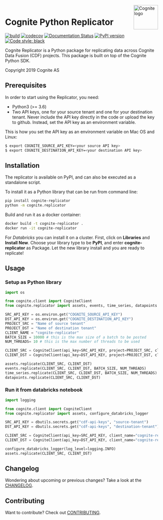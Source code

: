 <a href="https://cognite.com/">
    <img src="https://raw.githubusercontent.com/cognitedata/cognite-python-docs/master/img/cognite_logo.png" alt="Cognite logo" title="Cognite" align="right" height="80" />
</a>

# Cognite Python Replicator
[![build](https://webhooks.dev.cognite.ai/build/buildStatus/icon?job=github-builds/cognite-replicator/master)](https://jenkins.cognite.ai/job/github-builds/job/cognite-replicator/job/master/)
[![codecov](https://codecov.io/gh/cognitedata/cognite-replicator/branch/master/graph/badge.svg)](https://codecov.io/gh/cognitedata/cognite-replicator)
[![Documentation Status](https://readthedocs.com/projects/cognite-cognite-replicator/badge/?version=latest)](https://cognite-cognite-replicator.readthedocs-hosted.com/en/latest/)
[![PyPI version](https://badge.fury.io/py/cognite-replicator.svg)](https://pypi.org/project/cognite-replicator/)
[![Code style: black](https://img.shields.io/badge/code%20style-black-000000.svg)](https://github.com/ambv/black)

Cognite Replicator is a Python package for replicating data across Cognite Data Fusion (CDF) projects. This package is
built on top of the Cognite Python SDK.

Copyright 2019 Cognite AS

## Prerequisites
In order to start using the Replicator, you need:
* Python3 (>= 3.6)
* Two API keys, one for your source tenant and one for your destination tenant. Never include the API key directly in the code or upload the key to github. Instead, set the API key as an environment variable.

This is how you set the API key as an environment variable on Mac OS and Linux:
```bash
$ export COGNITE_SOURCE_API_KEY=<your source API key>
$ export COGNITE_DESTINATION_API_KEY=<your destination API key>
```

## Installation
The replicator is available on PyPI, and can also be executed as a standalone script.

To install it as a Python library that can be run from command line:
```bash
pip install cognite-replicator
python -m cognite.replicator
```

Build and run it as a docker container:
```bash
docker build -t cognite-replicator .
docker run -it cognite-replicator
```

For *Databricks* you can install it on a cluster. First, click on **Libraries** and **Install New**.  Choose your library type to be **PyPI**, and enter **cognite-replicator** as Package. Let the new library install and you are ready to replicate!


## Usage

### Setup as Python library
```python
import os

from cognite.client import CogniteClient
from cognite.replicator import assets, events, time_series, datapoints

SRC_API_KEY = os.environ.get("COGNITE_SOURCE_API_KEY")
DST_API_KEY = os.environ.get("COGNITE_DESTINATION_API_KEY")
PROJECT_SRC = "Name of source tenant"
PROJECT_DST = "Name of destination tenant"
CLIENT_NAME = "cognite-replicator"
BATCH_SIZE = 10000 # this is the max size of a batch to be posted
NUM_THREADS= 10 # this is the max number of threads to be used

CLIENT_SRC = CogniteClient(api_key=SRC_API_KEY, project=PROJECT_SRC, client_name=CLIENT_NAME)
CLIENT_DST = CogniteClient(api_key=DST_API_KEY, project=PROJECT_DST, client_name=CLIENT_NAME, timeout=90)

assets.replicate(CLIENT_SRC, CLIENT_DST)
events.replicate(CLIENT_SRC, CLIENT_DST, BATCH_SIZE, NUM_THREADS)
time_series.replicate(CLIENT_SRC, CLIENT_DST, BATCH_SIZE, NUM_THREADS)
datapoints.replicate(CLIENT_SRC, CLIENT_DST)
```

### Run it from databricks notebook
```python
import logging

from cognite.client import CogniteClient
from cognite.replicator import assets, configure_databricks_logger

SRC_API_KEY = dbutils.secrets.get("cdf-api-keys", "source-tenant")
DST_API_KEY = dbutils.secrets.get("cdf-api-keys", "destination-tenant")

CLIENT_SRC = CogniteClient(api_key=SRC_API_KEY, client_name="cognite-replicator")
CLIENT_DST = CogniteClient(api_key=DST_API_KEY, client_name="cognite-replicator")

configure_databricks_logger(log_level=logging.INFO)
assets.replicate(CLIENT_SRC, CLIENT_DST)
```

## Changelog
Wondering about upcoming or previous changes? Take a look at the [CHANGELOG](https://github.com/cognitedata/cognite-replicator/blob/master/CHANGELOG.md).

## Contributing
Want to contribute? Check out [CONTRIBUTING](https://github.com/cognitedata/cognite-replicator/blob/master/CONTRIBUTING.md).
